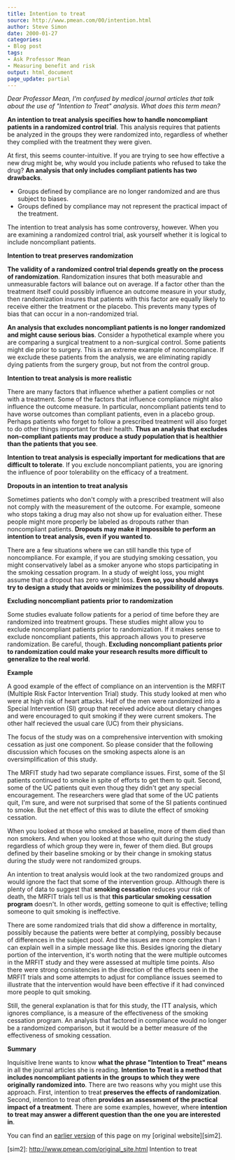 ```yaml
---
title: Intention to treat
source: http://www.pmean.com/00/intention.html
author: Steve Simon
date: 2000-01-27
categories:
- Blog post
tags:
- Ask Professor Mean
- Measuring benefit and risk
output: html_document
page_update: partial
---
```

*Dear Professor Mean, I'm confused by medical journal articles that talk about the use of "Intention to Treat" analysis. What does this term mean?*

**An intention to treat analysis specifies how to handle noncompliant patients in a randomized control trial**. This analysis requires that patients be analyzed in the groups they were randomized into, regardless of whether they complied with the treatment they were given.

At first, this seems counter-intuitive. If you are trying to see how effective a new drug might be, why would you include patients who refused to take the drug? **An analysis that only includes compliant patients has two drawbacks**.

+ Groups defined by compliance are no longer randomized and are thus subject to biases.
+ Groups defined by compliance may not represent the practical impact of the treatment.

The intention to treat analysis has some controversy, however. When you are examining a randomized control trial, ask yourself whether it is logical to include noncompliant patients.

**Intention to treat preserves randomization**

**The validity of a randomized control trial depends greatly on the process of randomization**. Randomization insures that both measurable and unmeasurable factors will balance out on average. If a factor other than the treatment itself could possibly influence an outcome measure in your study, then randomization insures that patients with this factor are equally likely to receive either the treatment or the placebo. This prevents many types of bias that can occur in a non-randomized trial.

**An analysis that excludes noncompliant patients is no longer randomized and might cause serious bias**. Consider a hypothetical example where you are comparing a surgical treatment to a non-surgical control. Some patients might die prior to surgery. This is an extreme example of noncompliance. If we exclude these patients from the analysis, we are eliminating rapidly dying patients from the surgery group, but not from the control group.

**Intention to treat analysis is more realistic**

There are many factors that influence whether a patient complies or not with a treatment. Some of the factors that influence compliance might also influence the outcome measure. In particular, noncompliant patients tend to have worse outcomes than compliant patients, even in a placebo group. Perhaps patients who forget to follow a prescribed treatment will also forget to do other things important for their health. **Thus an analysis that excludes non-compliant patients may produce a study population that is healthier than the patients that you see**.

**Intention to treat analysis is especially important for medications that are difficult to tolerate**. If you exclude noncompliant patients, you are ignoring the influence of poor tolerability on the efficacy of a treatment.

**Dropouts in an intention to treat analysis**

Sometimes patients who don't comply with a prescribed treatment will also not comply with the measurement of the outcome. For example, someone who stops taking a drug may also not show up for evaluation either. These people might more properly be labeled as dropouts rather than noncompliant patients. **Dropouts may make it impossible to perform an intention to treat analysis, even if you wanted to**.

There are a few situations where we can still handle this type of noncompliance. For example, if you are studying smoking cessation, you might conservatively label as a smoker anyone who stops participating in the smoking cessation program. In a study of weight loss, you might assume that a dropout has zero weight loss. **Even so, you should always try to design a study that avoids or minimizes the possibility of dropouts**.

**Excluding noncompliant patients prior to randomization**

Some studies evaluate follow patients for a period of time before they are randomized into treatment groups. These studies might allow you to exclude noncompliant patients prior to randomization. If it makes sense to exclude noncompliant patients, this approach allows you to preserve randomization. Be careful, though. **Excluding noncompliant patients prior to randomization could make your research results more difficult to generalize to the real world**.

**Example**

A good example of the effect of compliance on an intervention is the MRFIT (Multiple Risk Factor Intervention Trial) study. This study looked at men who were at high risk of heart attacks. Half of the men were randomized into a Special Intervention (SI) group that received advice about dietary changes and were encouraged to quit smoking if they were current smokers. The other half recieved the usual care (UC) from their physicians.

The focus of the study was on a comprehensive intervention with smoking cessation as just one component. So please consider that the following discussion which focuses on the smoking aspects alone is an oversimplification of this study.

The MRFIT study had two separate compliance issues. First, some of the SI patients continued to smoke in spite of efforts to get them to quit. Second, some of the UC patients quit even thoug they didn't get any special encouragement. The researchers were glad that some of the UC patients quit, I'm sure, and were not surprised that some of the SI patients continued to smoke. But the net effect of this was to dilute the effect of smoking cessation.

When you looked at those who smoked at baseline, more of them died than non smokers. And when you looked at those who quit during the study regardless of which group they were in, fewer of them died. But groups defined by their baseline smoking or by their change in smoking status during the study were not randomized groups.

An intention to treat analysis would look at the two randomized groups and would ignore the fact that some of the intervention group. Although there is plenty of data to suggest that **smoking cessation** reduces your risk of death, the MRFIT trials tell us is that **this particular smoking cessation program** doesn't. In other words, getting someone to quit is effective; telling someone to quit smoking is ineffective.

There are some randomized trials that did show a difference in mortality, possibly because the patients were better at complying, possibly because of differences in the subject pool. And the issues are more complex than I can explain well in a simple message like this. Besides ignoring the dietary portion of the intervention, it's worth noting that the were multiple outcomes in the MRFIT study and they were assessed at multiple time points. Also there were strong consistencies in the direction of the effects seen in the MRFIT trials and some attempts to adjust for compliance issues seemed to illustrate that the intervention would have been effective if it had convinced more people to quit smoking.

Still, the general explanation is that for this study, the ITT analysis, which ignores compliance, is a measure of the effectiveness of the smoking cessation program. An analysis that factored in compliance would no longer be a randomized comparison, but it would be a better measure of the effectiveness of smoking cessation.

**Summary**

Inquisitive Irene wants to know **what the phrase "Intention to Treat" means** in all the journal articles she is reading. **Intention to Treat is a method that includes noncompliant patients in the groups to which they were originally randomized into**. There are two reasons why you might use this approach. First, intention to treat **preserves the effects of randomization**. Second, intention to treat often **provides an assessment of the practical impact of a treatment**. There are some examples, however, where **intention to treat may answer a different question than the one you are interested in**.

You can find an [earlier version][sim1] of this page on my [original website][sim2].

[sim1]: http://www.pmean.com/00/intention.html
[sim2]: http://www.pmean.com/original_site.html Intention to treat

